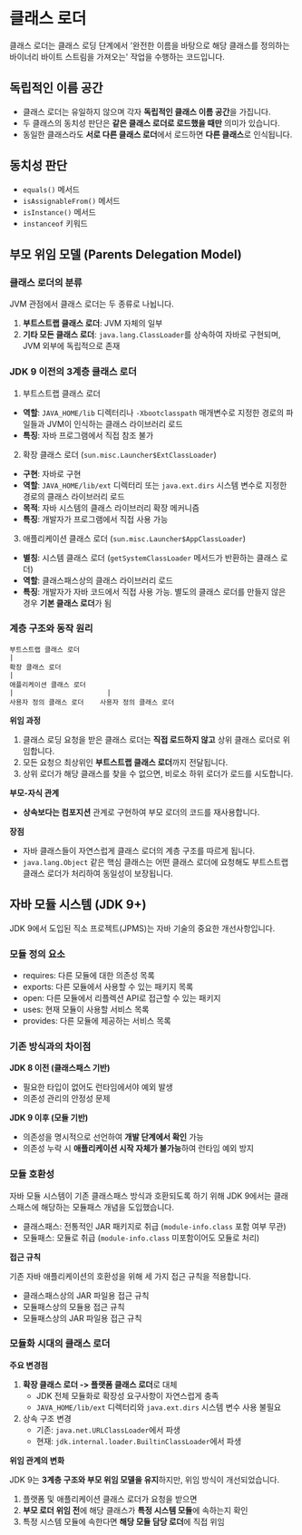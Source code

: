 # 클래스 로더

클래스 로더는 클래스 로딩 단계에서 '완전한 이름을 바탕으로 해당 클래스를 정의하는 바이너리 바이트 스트림을 가져오는' 작업을 수행하는 코드입니다.

## 독립적인 이름 공간

- 클래스 로더는 유일하지 않으며 각자 **독립적인 클래스 이름 공간**을 가집니다.
- 두 클래스의 동치성 판단은 **같은 클래스 로더로 로드했을 때만** 의미가 있습니다.
- 동일한 클래스라도 **서로 다른 클래스 로더**에서 로드하면 **다른 클래스**로 인식됩니다.

## 동치성 판단

- `equals()` 메서드
- `isAssignableFrom()` 메서드
- `isInstance()` 메서드
- `instanceof` 키워드

## 부모 위임 모델 (Parents Delegation Model)

### 클래스 로더의 분류

JVM 관점에서 클래스 로더는 두 종류로 나뉩니다.

1. **부트스트랩 클래스 로더**: JVM 자체의 일부
2. **기타 모든 클래스 로더**: `java.lang.ClassLoader`를 상속하여 자바로 구현되며, JVM 외부에 독립적으로 존재

### JDK 9 이전의 3계층 클래스 로더

1. 부트스트랩 클래스 로더

- **역할**: `JAVA_HOME/lib` 디렉터리나 `-Xbootclasspath` 매개변수로 지정한 경로의 파일들과 JVM이 인식하는 클래스 라이브러리 로드
- **특징**: 자바 프로그램에서 직접 참조 불가

2. 확장 클래스 로더 (`sun.misc.Launcher$ExtClassLoader`)

- **구현**: 자바로 구현
- **역할**: `JAVA_HOME/lib/ext` 디렉터리 또는 `java.ext.dirs` 시스템 변수로 지정한 경로의 클래스 라이브러리 로드
- **목적**: 자바 시스템의 클래스 라이브러리 확장 메커니즘
- **특징**: 개발자가 프로그램에서 직접 사용 가능

3. 애플리케이션 클래스 로더 (`sun.misc.Launcher$AppClassLoader`)

- **별칭**: 시스템 클래스 로더 (`getSystemClassLoader` 메서드가 반환하는 클래스 로더)
- **역할**: 클래스패스상의 클래스 라이브러리 로드
- **특징**: 개발자가 자바 코드에서 직접 사용 가능. 별도의 클래스 로더를 만들지 않은 경우 **기본 클래스 로더**가 됨

### 계층 구조와 동작 원리

```
부트스트랩 클래스 로더
|
확장 클래스 로더
|
애플리케이션 클래스 로더
|                       |
사용자 정의 클래스 로더    사용자 정의 클래스 로더
```

**위임 과정**

1. 클래스 로딩 요청을 받은 클래스 로더는 **직접 로드하지 않고** 상위 클래스 로더로 위임합니다.
2. 모든 요청으 최상위인 **부트스트랩 클래스 로더**까지 전달됩니다.
3. 상위 로더가 해당 클래스를 찾을 수 없으면, 비로소 하위 로더가 로드를 시도합니다.

**부모-자식 관계**

- **상속보다는 컴포지션** 관계로 구현하여 부모 로더의 코드를 재사용합니다.

**장점**

- 자바 클래스들이 자연스럽게 클래스 로더의 계층 구조를 따르게 됩니다.
- `java.lang.Object` 같은 핵심 클래스는 어떤 클래스 로더에 요청해도 부트스트랩 클래스 로더가 처리하여 동일성이 보장됩니다.

## 자바 모듈 시스템 (JDK 9+)

JDK 9에서 도입된 직소 프로젝트(JPMS)는 자바 기술의 중요한 개선사항입니다.

### 모듈 정의 요소

- requires: 다른 모듈에 대한 의존성 목록
- exports: 다른 모듈에서 사용할 수 있는 패키지 목록
- open: 다른 모듈에서 리플렉션 API로 접근할 수 있는 패키지
- uses: 현재 모듈이 사용할 서비스 목록
- provides: 다른 모듈에 제공하는 서비스 목록

### 기존 방식과의 차이점

**JDK 8 이전 (클래스패스 기반)**

- 필요한 타입이 없어도 런타임에서야 예외 발생
- 의존성 관리의 안정성 문제

**JDK 9 이후 (모듈 기반)**

- 의존성을 명시적으로 선언하여 **개발 단계에서 확인** 가능
- 의존성 누락 시 **애플리케이션 시작 자체가 불가능**하여 런타임 예외 방지

### 모듈 호환성

자바 모듈 시스템이 기존 클래스패스 방식과 호환되도록 하기 위해 JDK 9에서는 클래스패스에 해당하는 모듈패스 개념을 도입했습니다.

- 클래스패스: 전통적인 JAR 패키지로 취급 (`module-info.class` 포함 여부 무관)
- 모듈패스: 모듈로 취급 (`module-info.class` 미포함이어도 모듈로 처리)

**접근 규칙**

기존 자바 애플리케이션의 호환성을 위해 세 가지 접근 규칙을 적용합니다.

- 클래스패스상의 JAR 파일용 접근 규칙
- 모듈패스상의 모듈용 접근 규칙
- 모듈패스상의 JAR 파일용 접근 규칙

### 모듈화 시대의 클래스 로더

**주요 변경점**

1. **확장 클래스 로더 -> 플랫폼 클래스 로더**로 대체
   - JDK 전체 모듈화로 확장성 요구사항이 자연스럽게 충족
   - `JAVA_HOME/lib/ext` 디렉터리와 `java.ext.dirs` 시스템 변수 사용 불필요
2. 상속 구조 변경
   - 기존: `java.net.URLClassLoader`에서 파생
   - 현재: `jdk.internal.loader.BuiltinClassLoader`에서 파생

**위임 관계의 변화**

JDK 9는 **3계층 구조와 부모 위임 모델을 유지**하지만, 위임 방식이 개선되었습니다.

1. 플랫폼 및 애플리케이션 클래스 로더가 요청을 받으면
2. **부모 로더 위임 전**에 해당 클래스가 **특정 시스템 모듈**에 속하는지 확인
3. 특정 시스템 모듈에 속한다면 **해당 모듈 담당 로더**에 직접 위임

